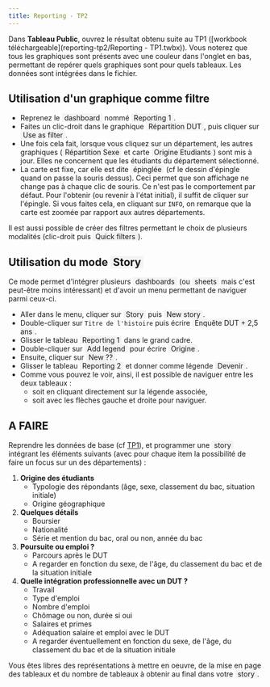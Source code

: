 ```yaml
---
title: Reporting - TP2
---
```


<style>
img {
    margin: 10px auto;
}
em {
    background-color: #f4f4f4;
    padding: 0 5px;
    font-style: normal;
}
</style>

Dans **Tableau Public**, ouvrez le résultat obtenu suite au TP1 ([workbook téléchargeable](reporting-tp2/Reporting - TP1.twbx)). Vous noterez que tous les graphiques sont présents avec une couleur dans l'onglet en bas, permettant de repérer quels graphiques sont pour quels tableaux. Les données sont intégrées dans le fichier.

## Utilisation d'un graphique comme filtre

- Reprenez le *dashboard* nommé *Reporting 1*.
- Faites un clic-droit dans le graphique *Répartition DUT*, puis cliquer sur *Use as filter*.
- Une fois cela fait, lorsque vous cliquez sur un département, les autres graphiques (*Répartition Sexe* et carte *Origine Etudiants*) sont mis à jour. Elles ne concernent que les étudiants du département sélectionné.
- La carte est fixe, car elle est dite *épinglée* (cf le dessin d'épingle quand on passe la souris dessus). Ceci permet que son affichage ne change pas à chaque clic de souris. Ce n'est pas le comportement par défaut. Pour l'obtenir (ou revenir à l'état initial), il suffit de cliquer sur l'épingle. Si vous faites cela, en cliquant sur `INFO`, on remarque que la carte est zoomée par rapport aux autres départements.

Il est aussi possible de créer des filtres permettant le choix de plusieurs modalités (clic-droit puis *Quick filters*).

## Utilisation du mode *Story*

Ce mode permet d'intégrer plusieurs *dashboards* (ou *sheets* mais c'est peut-être moins intéressant) et d'avoir un menu permettant de naviguer parmi ceux-ci.

- Aller dans le menu, cliquer sur *Story* puis *New story*.
- Double-cliquer sur `Titre de l'histoire` puis écrire *Enquête DUT + 2,5 ans*.
- Glisser le tableau *Reporting 1* dans le grand cadre.
- Double-cliquer sur *Add legend* pour écrire *Origine*.
- Ensuite, cliquer sur *New ??*.
- Glisser le tableau *Reporting 2* et donner comme légende *Devenir*.
- Comme vous pouvez le voir, ainsi, il est possible de naviguer entre les deux tableaux :
    - soit en cliquant directement sur la légende associée,
    - soit avec les flèches gauche et droite pour naviguer.

    
## A FAIRE

Reprendre les données de base (cf [TP1](reporting-tp1.html)), et programmer une *story* intégrant les éléments suivants (avec pour chaque item la possibilité de faire un focus sur un des départements) :

1. **Origine des étudiants**
    - Typologie des répondants (âge, sexe, classement du bac, situation initiale)
    - Origine géographique
2. **Quelques détails**
    - Boursier
    - Nationalité
    - Série et mention du bac, oral ou non, année du bac
3. **Poursuite ou emploi ?**
    - Parcours après le DUT
    - A regarder en fonction du sexe, de l'âge, du classement du bac et de la situation initiale
4. **Quelle intégration professionnelle avec un DUT ?**
    - Travail
    - Type d'emploi
    - Nombre d'emploi
    - Chômage ou non, durée si oui
    - Salaires et primes
    - Adéquation salaire et emploi avec le DUT
    - A regarder éventuellement en fonction du sexe, de l'âge, du classement du bac et de la situation initiale

Vous êtes libres des représentations à mettre en oeuvre, de la mise en page des tableaux et du nombre de tableaux à obtenir au final dans votre *story*.
